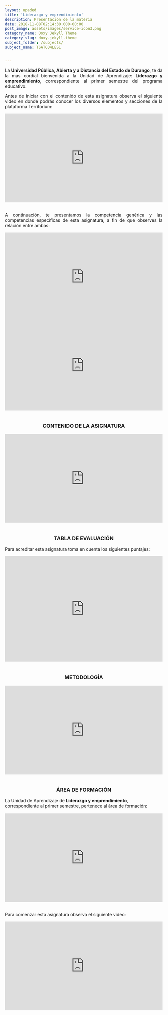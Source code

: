 ```yaml
---
layout: upaded
title: 'Liderazgo y emprendimiento'
description: Presentación de la materia
date: 2018-11-08T02:14:30.000+00:00
post_image: assets/images/service-icon3.png
category_name: Doxy Jekyll Theme
category_slug: doxy-jekyll-theme
subject_folder: /subjects/
subject_name: TSATC04LES1


---
```

<p align="justify">La <b>Universidad Pública, Abierta y a Distancia del Estado de Durango</b>, te da la más cordial bienvenida a la Unidad de Aprendizaje: <b>Liderazgo y emprendimiento</b>, correspondiente al primer semestre del programa educativo.  </p> 	
<p align="justify">Antes de iniciar con el contenido de esta asignatura observa el siguiente video en donde podrás conocer los diversos elementos y secciones de la plataforma Territorium:</p>
<div style="width: 100%;"><div style="position: relative; padding-bottom: 56.25%; padding-top: 0; height: 0;"><iframe frameborder="0" width="1200px" height="675px" style="position: absolute; top: 0; left: 0; width: 100%; height: 100%;" src="https://view.genial.ly/5e21f579b265d70fb5891e87" type="text/html" allowscriptaccess="always" allowfullscreen="true" scrolling="yes" allownetworking="all"></iframe> </div> </div>
<br>
<p align="justify">A continuación, te presentamos la competencia genérica y las competencias específicas de esta asignatura, a fin de que observes la relación entre ambas: </p> 	
<div style="width: 100%;"><div style="position: relative; padding-bottom: 56.25%; padding-top: 0; height: 0;"><iframe frameborder="0" width="1200px" height="675px" style="position: absolute; top: 0; left: 0; width: 100%; height: 100%;" src="https://view.genial.ly/5d9cb9bb005b8b0fe16349ec" type="text/html" allowscriptaccess="always" allowfullscreen="true" scrolling="yes" allownetworking="all"></iframe> </div> </div>
<div style="width: 100%;"><div style="position: relative; padding-bottom: 56.25%; padding-top: 0; height: 0;"><iframe frameborder="0" width="1200px" height="675px" style="position: absolute; top: 0; left: 0; width: 100%; height: 100%;" src="https://view.genial.ly/5d9cb842bf1e6e101627fecc" type="text/html" allowscriptaccess="always" allowfullscreen="true" scrolling="yes" allownetworking="all"></iframe> </div> </div>
<br>	
<h3><p align="center">CONTENIDO DE LA ASIGNATURA</p></h3>	
<div style="width: 100%;"><div style="position: relative; padding-bottom: 56.25%; padding-top: 0; height: 0;"><iframe frameborder="0" width="1200px" height="675px" style="position: absolute; top: 0; left: 0; width: 100%; height: 100%;" src="https://view.genial.ly/5d9cb992d3000d0fef6ce272" type="text/html" allowscriptaccess="always" allowfullscreen="true" scrolling="yes" allownetworking="all"></iframe> </div> </div>
<br>	
<h3><p align="center">TABLA DE EVALUACIÓN</p></h3> 	
<p>Para acreditar esta asignatura toma en cuenta los siguientes puntajes: </p>	 	
<div style="width: 100%;"><div style="position: relative; padding-bottom: 66.67%; padding-top: 0; height: 0;"><iframe frameborder="0" width="1200px" height="800px" style="position: absolute; top: 0; left: 0; width: 100%; height: 100%;" src="https://view.genial.ly/5d9cb996005b8b0fe1634936" type="text/html" allowscriptaccess="always" allowfullscreen="true" scrolling="yes" allownetworking="all"></iframe> </div> </div>
<br>	
<h3><p align="center">METODOLOGÍA</p></h3>
<div style="width: 100%;"><div style="position: relative; padding-bottom: 56.25%; padding-top: 0; height: 0;"><iframe frameborder="0" width="1200px" height="675px" style="position: absolute; top: 0; left: 0; width: 100%; height: 100%;" src="https://view.genial.ly/5d9cb9a3005b8b0fe16349c6" type="text/html" allowscriptaccess="always" allowfullscreen="true" scrolling="yes" allownetworking="all"></iframe> </div> </div>
<br>	
<h3><p align="center">ÁREA DE FORMACIÓN</p></h3>
<p>La Unidad de Aprendizaje de <b>Liderazgo y emprendimiento</b>, correspondiente al primer semestre, pertenece al área de formación: </p>
<div style="width: 100%;"><div style="position: relative; padding-bottom: 56.25%; padding-top: 0; height: 0;"><iframe frameborder="0" width="1200px" height="675px" style="position: absolute; top: 0; left: 0; width: 100%; height: 100%;" src="https://view.genial.ly/5d9cb9aad3000d0fef6ce28d" type="text/html" allowscriptaccess="always" allowfullscreen="true" scrolling="yes" allownetworking="all"></iframe> </div> </div>
<br>
<p align="justify">Para comenzar esta asignatura observa el siguiente video:</p>
<div style="width: 100%;"><div style="position: relative; padding-bottom: 56.25%; padding-top: 0; height: 0;"><iframe frameborder="0" width="1200px" height="675px" style="position: absolute; top: 0; left: 0; width: 100%; height: 100%;" src="https://view.genial.ly/5d9cb9b66db0f70fff2266b8" type="text/html" allowscriptaccess="always" allowfullscreen="true" scrolling="yes" allownetworking="all"></iframe> </div> </div>